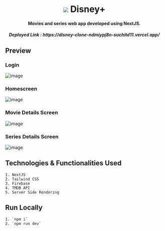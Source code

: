 
<div>
  <h1 align="center"><img src="https://img.icons8.com/nolan/32/disney-plus.png"/>  Disney+ </h1>
  <h4 align="center">Movies and series web app developed using NextJS.</h4>
  <h5 align="center">Deployed Link : https://disney-clone-ndmiypj8n-suchitd11.vercel.app/</h5>
</div>

## Preview
### Login
![image](https://user-images.githubusercontent.com/56268987/167251361-68264c08-a924-4e6c-9e4a-d3c148a5d2f6.png)

### Homescreen
![image](https://user-images.githubusercontent.com/56268987/167251326-84cbe804-e28d-4453-8178-1b0e9a13d720.png)

### Movie Details Screen
![image](https://user-images.githubusercontent.com/56268987/167251411-b9d8b684-7b7e-474c-8091-7fd130ee059c.png)

### Series Details Screen
![image](https://user-images.githubusercontent.com/56268987/167251460-1325491a-1136-4581-bbea-d2a0678179c1.png)



## Technologies & Functionalities Used 

    1. NextJS
    2. Tailwind CSS
    3. Firebase
    4. TMDB API
    5. Server Side Rendering


## Run Locally
    1. `npm i`
    2. `npm run dev`
